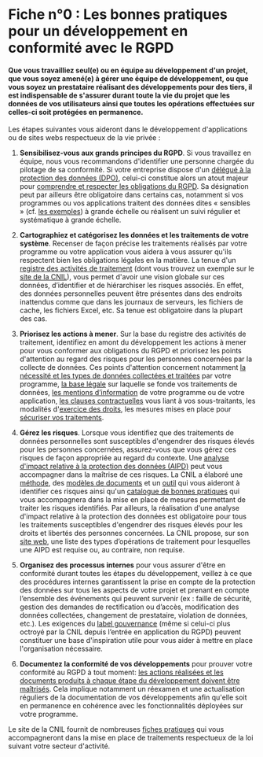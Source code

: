 # Fiche n°0 : Les bonnes pratiques pour un développement en conformité avec le RGPD

#### Que vous travailliez seul(e) ou en équipe au développement d'un projet, que vous soyez amené(e) à gérer une équipe de développement, ou que vous soyez un prestataire réalisant des développements pour des tiers, il est indispensable de s'assurer durant toute la vie du projet que les données de vos utilisateurs ainsi que toutes les opérations effectuées sur celles-ci soit protégées en permanence.

Les étapes suivantes vous aideront dans le développement d'applications ou de sites webs respectueux de la vie privée :

1. **Sensibilisez-vous aux grands principes du RGPD**. Si vous travaillez en équipe, nous vous recommandons d'identifier une personne chargée du pilotage de sa conformité. Si votre entreprise dispose d'un [délégué à la protection des données (DPO)](https://www.cnil.fr/fr/designer-un-pilote), celui-ci constitue alors un atout majeur pour [comprendre et respecter les obligations du RGPD](https://www.cnil.fr/fr/designation-dpo). Sa désignation peut par ailleurs être obligatoire dans certains cas, notamment si vos programmes ou vos applications traitent des données dites « sensibles » (cf. [les exemples](#Fiche_n°1_:_Identifier_les_données_à_caractère_personnel)) à grande échelle ou réalisent un suivi régulier et systématique à grande échelle.

2. **Cartographiez et catégorisez les données et les traitements de votre système**. Recenser de façon précise les traitements réalisés par votre programme ou votre application vous aidera à vous assurer qu'ils respectent bien les obligations légales en la matière. La tenue d'un [registre des activités de traitement](https://www.cnil.fr/fr/RGDP-le-registre-des-activites-de-traitement) (dont vous trouvez un exemple sur le [site de la CNIL](https://www.cnil.fr/sites/default/files/atoms/files/registre-traitement-simplifie.ods)), vous permet d'avoir une vision globale sur ces données, d’identifier et de hiérarchiser les risques associés. En effet, des données personnelles peuvent être présentes dans des endroits inattendus comme que dans les journaux de serveurs, les fichiers de cache, les fichiers Excel, etc. Sa tenue est obligatoire dans la plupart des cas.

3. **Priorisez les actions à mener**. Sur la base du registre des activités de traitement, identifiez en amont du développement les actions à mener pour vous conformer aux obligations du RGPD et priorisez les points d'attention au regard des risques pour les personnes concernées par la collecte de données. Ces points d'attention concernent notamment [la nécessité et les types de données collectées et traitées](#Fiche_n°7_:_Minimiser_les_données_collectées) par votre programme, [la base légale](#Fiche_n°7_:_Minimiser_les_données_collectées) sur laquelle se fonde vos traitements de données, [les mentions d’information](#Fiche_n°12_:_Informer_les_personnes) de votre programme ou de votre application, [les clauses contractuelles](#Fiche_n°5_:_Faire_un_choix_éclairé_de_son_architecture) vous liant à vos sous-traitants, les modalités d'[exercice des droits](#Fiche_n°13_:_Préparer_l'exercice_des_droits_des_personnes), les mesures mises en place pour [sécuriser vos traitements](#Fiche_n°6_:_Sécuriser_vos_sites_web,_vos_applications_et_vos_serveurs).

4. **Gérez les risques**. Lorsque vous identifiez que des traitements de données personnelles sont susceptibles d'engendrer des risques élevés pour les personnes concernées, assurez-vous que vous gérez ces risques de façon appropriée au regard du contexte. Une [analyse d'impact relative à la protection des données (AIPD)](https://www.cnil.fr/fr/RGPD-analyse-impact-protection-des-donnees-aipd) peut vous accompagner dans la maîtrise de ces risques. La CNIL a élaboré une [méthode](https://www.cnil.fr/sites/default/files/atoms/files/cnil-pia-1-fr-methode.pdf), des [modèles de documents](https://www.cnil.fr/sites/default/files/atoms/files/cnil-pia-2-fr-modeles.pdf) et un [outil](https://www.cnil.fr/fr/outil-pia-telechargez-et-installez-le-logiciel-de-la-cnil) qui vous aideront à identifier ces risques ainsi qu'un [catalogue de bonnes pratiques](https://www.cnil.fr/sites/default/files/atoms/files/cnil-pia-3-fr-basesdeconnaissances.pdf) qui vous accompagnera dans la mise en place de mesures permettant de traiter les risques identifiés. Par ailleurs, la réalisation d'une analyse d'impact relative à la protection des données est obligatoire pour tous les traitements susceptibles d'engendrer des risques élevés pour les droits et libertés des personnes concernées. La CNIL propose, sur son [site web](https://www.cnil.fr/sites/default/files/atoms/files/liste-traitements-aipd-requise.pdf), une liste des types d’opérations de traitement pour lesquelles une AIPD est requise ou, au contraire, non requise.

5. **Organisez des processus internes** pour vous assurer d'être en conformité durant toutes les étapes du développement, veillez à ce que des procédures internes garantissent la prise en compte de la protection des données sur tous les aspects de votre projet et prenant en compte l’ensemble des événements qui peuvent survenir (ex : faille de sécurité, gestion des demandes de rectification ou d’accès, modification des données collectées, changement de prestataire, violation de données, etc.). Les exigences du [label gouvernance](https://www.cnil.fr/sites/default/files/atoms/files/formulaire_de_demande_labels-gouvernance-re.docx) (même si celui-ci plus octroyé par la CNIL depuis l’entrée en application du RGPD) peuvent constituer une base d'inspiration utile pour vous aider à mettre en place l'organisation nécessaire.

6. **Documentez la conformité de vos développements** pour prouver votre conformité au RGPD à tout moment: [les actions réalisées et les documents produits à chaque étape du développement doivent être maîtrisés](https://www.cnil.fr/fr/documenter-la-conformite). Cela implique notamment un réexamen et une actualisation réguliers de la documentation de vos développements afin qu'elle soit en permanence en cohérence avec les fonctionnalités déployées sur votre programme.

Le site de la CNIL fournit de nombreuses [fiches pratiques](https://www.cnil.fr/fr/mediatheque) qui vous accompagneront dans la mise en place de traitements respectueux de la loi suivant votre secteur d'activité.
